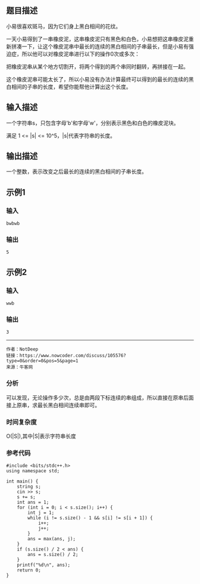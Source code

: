 
## 题目描述

小易很喜欢斑马，因为它们身上黑白相间的花纹。

一天小易得到了一串橡皮泥，这串橡皮泥只有黑色和白色，小易想把这串橡皮泥重新拼凑一下，让这个橡皮泥串中最长的连续的黑白相间的子串最长，但是小易有强迫症，所以他可以对橡皮泥串进行以下的操作0次或多次：

把橡皮泥串从某个地方切割开，将两个得到的两个串同时翻转，再拼接在一起。

这个橡皮泥串可能太长了，所以小易没有办法计算最终可以得到的最长的连续的黑白相间的子串的长度，希望你能帮他计算出这个长度。

## 输入描述

一个字符串s，只包含字母'b'和字母'w'，分别表示黑色和白色的橡皮泥块。

满足 1 <= |s| <= 10^5，|s|代表字符串的长度。

## 输出描述

一个整数，表示改变之后最长的连续的黑白相间的子串长度。

## 示例1
### 输入
	bwbwb
### 输出
	5
## 示例2
### 输入
	wwb
### 输出
	3

----

	作者：NotDeep
	链接：https://www.nowcoder.com/discuss/105576?type=0&order=0&pos=5&page=1
	来源：牛客网

### 分析
可以发现，无论操作多少次，总是由两段下标连续的串组成，所以直接在原串后面接上原串，求最长黑白相间连续串即可。

### 时间复杂度
O(|S|),其中|S|表示字符串长度

### 参考代码

	#include <bits/stdc++.h>
	using namespace std;
	 
	int main() {
	    string s;
	    cin >> s;
	    s += s;
	    int ans = 1;
	    for (int i = 0; i < s.size(); i++) {
	        int j = 1;
	        while (i != s.size() - 1 && s[i] != s[i + 1]) {
	            i++;
	            j++;
	        }
	        ans = max(ans, j);
	    }
	    if (s.size() / 2 < ans) {
	        ans = s.size() / 2;
	    }
	    printf("%d\n", ans);
	    return 0;
	}